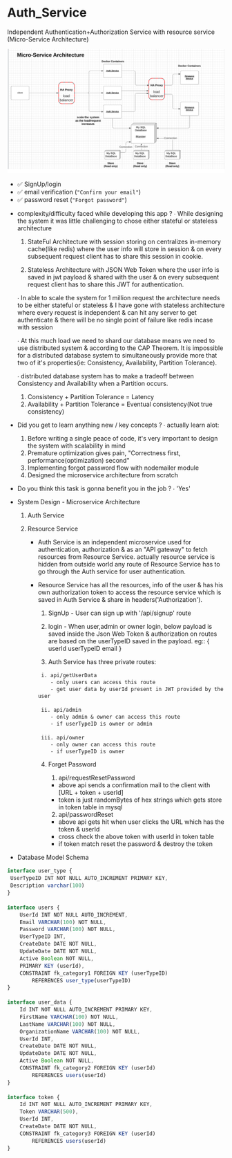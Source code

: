 # Auth_Service
Independent Authentication+Authorization Service with resource service (Micro-Service Architecture)

![alt text](https://github.com/shoebpatel/Auth_Service/blob/main/design_flow.png)


- ✅  SignUp/login
- ✅  email verification (`"Confirm your email"`)
- ✅  password reset (`"Forgot password"`)

* complexity/difficulty faced while developing this app ?
  ∙ While designing the system it was little challenging to chose either stateful or stateless architecture
   1. StateFul Architecture with session storing on centralizes in-memory cache(like redis) where the user info will store in session &
      on every subsequent request client has to share this session in cookie.

   2. Stateless Architecture with JSON Web Token where the user info is saved in jwt payload & shared with the user 
      & on every subsequent request client has to share this JWT for authentication.
   
  ∙ In able to scale the system for 1 million request the architecture needs to be either stateful or stateless &
    I have gone with stateless architecture where every request is independent & can hit any server to get authenticate
    & there will be no single point of failure like redis incase with session

  ∙ At this much load we need to shard our database means we need to use distributed system & according to the CAP Theorem. It is impossible for a distributed database system to simultaneously provide more that two of it's properties(ie: Consistency, Availability, Partition Tolerance).

  ∙ distributed database system has to make a tradeoff between Consistency and Availability when a Partition occurs.
   1. Consistency + Partition Tolerance = Latency
   2. Availability + Partition Tolerance = Eventual consistency(Not true consistency)

* Did you get to learn anything new / key concepts ?
  ∙ actually learn alot:
   1. Before writing a single peace of code, it's very important to design the system with scalability in mind
   2. Premature optimization gives pain, "Correctness first, performance(optimization) second"
   3. Implementing forgot password flow with nodemailer module
   4. Designed the microservice architecture from scratch

* Do you think this task is gonna benefit you in the job ?
  ∙ 'Yes'

* System Design - Microservice Architecture
  1. Auth Service
  2. Resource Service

     * Auth Service is an independent microservice used for authentication, authorization & as an "API gateway" to fetch resources from Resource Service. actually resource service is hidden from outside world any route of Resource Service has to go through the Auth service for user authentication.
   
     * Resource Service has all the resources, info of the user & has his own authorization token to access the resource service 
      which is saved in Auth Service & share in headers('Authorization').
   
          1. SignUp
            - User can sign up with '/api/signup' route
         
          2. login
            - When user,admin or owner login, below payload is saved inside the Json Web Token & authorization on routes are based on the userTypeID
              saved in the payload.
            eg:: {
   	      			  userId
   	      			  userTypeID
   	      			  email
   	      		  }
          
          3. Auth Service has three private routes:
      
            i. api/getUserData
               - only users can access this route
               - get user data by userId present in JWT provided by the user
         
            ii. api/admin
               - only admin & owner can access this route
               - if userTypeID is owner or admin
         
            iii. api/owner
               - only owner can access this route
               - if userTypeID is owner
         
          4. Forget Password
             1. api/requestResetPassword
               - above api sends a confirmation mail to the client with [URL + token + userId]
               - token is just randomBytes of hex strings which gets store in token table in mysql
           
             2. api/passwordReset
               - above api gets hit when user clicks the URL which has the token & userId
               - cross check the above token with userId in token table
               - if token match reset the password & destroy the token


* Database Model Schema

```js
interface user_type {
 UserTypeID INT NOT NULL AUTO_INCREMENT PRIMARY KEY,
 Description varchar(100)
}

interface users {
    UserId INT NOT NULL AUTO_INCREMENT,
    Email VARCHAR(100) NOT NULL,
    Password VARCHAR(100) NOT NULL,
    UserTypeID INT,
    CreateDate DATE NOT NULL,
    UpdateDate DATE NOT NULL,
    Active Boolean NOT NULL,
    PRIMARY KEY (userId),
    CONSTRAINT fk_category1 FOREIGN KEY (userTypeID) 
        REFERENCES user_type(userTypeID)
}

interface user_data {
    Id INT NOT NULL AUTO_INCREMENT PRIMARY KEY,
    FirstName VARCHAR(100) NOT NULL,
    LastName VARCHAR(100) NOT NULL,
    OrganizationName VARCHAR(100) NOT NULL,
    UserId INT,
    CreateDate DATE NOT NULL, 
    UpdateDate DATE NOT NULL,
    Active Boolean NOT NULL,
    CONSTRAINT fk_category2 FOREIGN KEY (userId) 
        REFERENCES users(userId)
}

interface token {
    Id INT NOT NULL AUTO_INCREMENT PRIMARY KEY,
    Token VARCHAR(500),
    UserId INT,
    CreateDate DATE NOT NULL,
    CONSTRAINT fk_category3 FOREIGN KEY (userId) 
        REFERENCES users(userId)
}





